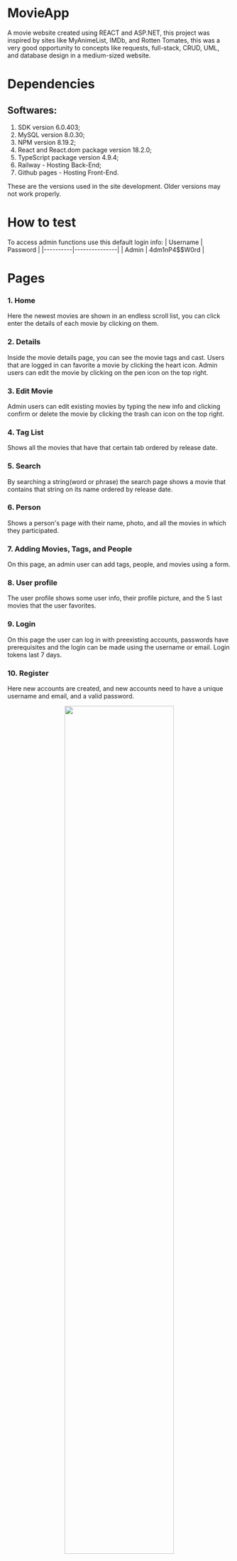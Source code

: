 # MovieApp

A movie website created using REACT and ASP.NET, this project was inspired by sites like MyAnimeList, IMDb, and Rotten Tomates, this was a very good opportunity to concepts like requests, full-stack, CRUD, UML, and database design in a medium-sized website.

# Dependencies

## Softwares:

1. SDK version 6.0.403;
2. MySQL version 8.0.30;
3. NPM version 8.19.2;
4. React and React.dom package version 18.2.0;
5. TypeScript package version 4.9.4;
6. Railway - Hosting Back-End;
7. Github pages - Hosting Front-End.

These are the versions used in the site development. Older versions may not work properly.

# How to test

To access admin functions use this default login info:
| Username | Password |
|----------|---------------|
| Admin | 4dm1nP4$$W0rd |

# Pages

### 1. Home

Here the newest movies are shown in an endless scroll list, you can click enter the details of each movie by clicking on them.

### 2. Details

Inside the movie details page, you can see the movie tags and cast.
Users that are logged in can favorite a movie by clicking the heart icon.
Admin users can edit the movie by clicking on the pen icon on the top right.

### 3. Edit Movie

Admin users can edit existing movies by typing the new info and clicking confirm or delete the movie by clicking the trash can icon on the top right.

### 4. Tag List

Shows all the movies that have that certain tab ordered by release date.

### 5. Search

By searching a string(word or phrase) the search page shows a movie that contains that string on its name ordered by release date.

### 6. Person

Shows a person's page with their name, photo, and all the movies in which they participated.

### 7. Adding Movies, Tags, and People

On this page, an admin user can add tags, people, and movies using a form.

### 8. User profile

The user profile shows some user info, their profile picture, and the 5 last movies that the user favorites.

### 9. Login

On this page the user can log in with preexisting accounts, passwords have prerequisites and the login can be made using the username or email. Login tokens last 7 days.

### 10. Register

Here new accounts are created, and new accounts need to have a unique username and email, and a valid password.

<center>
<img src="https://i.imgur.com/BbmaRhS.png" width="70%"/>
</center>
